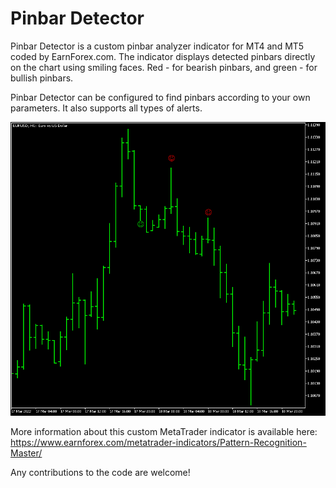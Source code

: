 # Pinbar Detector

Pinbar Detector is a custom pinbar analyzer indicator for MT4 and MT5 coded by EarnForex.com. The indicator displays detected pinbars directly on the chart using smiling faces. Red - for bearish pinbars, and green - for bullish pinbars.

Pinbar Detector can be configured to find pinbars according to your own parameters. It also supports all types of alerts.

![Pinbar Detector indicator shows some good and bad pinbar formations on this shor-term EUR/USD chart](https://github.com/EarnForex/Pinbar-Detector/blob/main/README_Images/pinbar-detector-shows-some-pinbars.png)

More information about this custom MetaTrader indicator is available here: https://www.earnforex.com/metatrader-indicators/Pattern-Recognition-Master/

Any contributions to the code are welcome!
